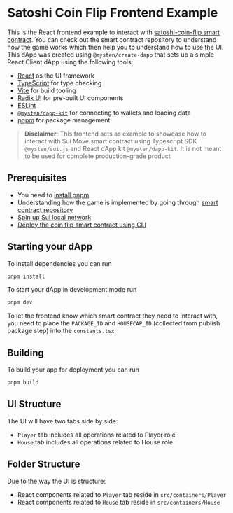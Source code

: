 # Satoshi Coin Flip Frontend Example
This is the React frontend example to interact with [satoshi-coin-flip smart contract](https://github.com/MystenLabs/satoshi-coin-flip). 
You can check out the smart contract repository to understand how the game works which then help you to understand how to use the UI.
This dApp was created using `@mysten/create-dapp` that sets up a simple React
Client dApp using the following tools:

- [React](https://react.dev/) as the UI framework
- [TypeScript](https://www.typescriptlang.org/) for type checking
- [Vite](https://vitejs.dev/) for build tooling
- [Radix UI](https://www.radix-ui.com/) for pre-built UI components
- [ESLint](https://eslint.org/)
- [`@mysten/dapp-kit`](https://sui-typescript-docs.vercel.app/dapp-kit) for
  connecting to wallets and loading data
- [pnpm](https://pnpm.io/) for package management

> **Disclaimer**: This frontend acts as example to showcase how to interact with Sui Move smart contract using Typescript SDK `@mysten/sui.js` and React dApp kit `@mysten/dapp-kit`. 
It is not meant to be used for complete production-grade product


## Prerequisites
- You need to [install pnpm](https://pnpm.io/installation)
- Understanding how the game is implemented by going through [smart contract repository](https://github.com/MystenLabs/satoshi-coin-flip)
- [Spin up Sui local network](https://docs.sui.io/build/sui-local-network#start-the-local-network)
- [Deploy the coin flip smart contract using CLI](https://docs.sui.io/build/cli-client#publish-packages)

## Starting your dApp

To install dependencies you can run

```bash
pnpm install
```

To start your dApp in development mode run

```bash
pnpm dev
```

To let the frontend know which smart contract they need to interact with, you need to place the `PACKAGE_ID` and `HOUSECAP_ID` (collected from publish package step) into the `constants.tsx`


## Building

To build your app for deployment you can run

```bash
pnpm build
```

## UI Structure
The UI will have two tabs side by side:
* `Player` tab includes all operations related to Player role
* `House` tab includes all operations related to House role

## Folder Structure
Due to the way the UI is structure:
- React components related to `Player` tab reside in `src/containers/Player`
- React components related to `House` tab reside in `src/containers/House`
